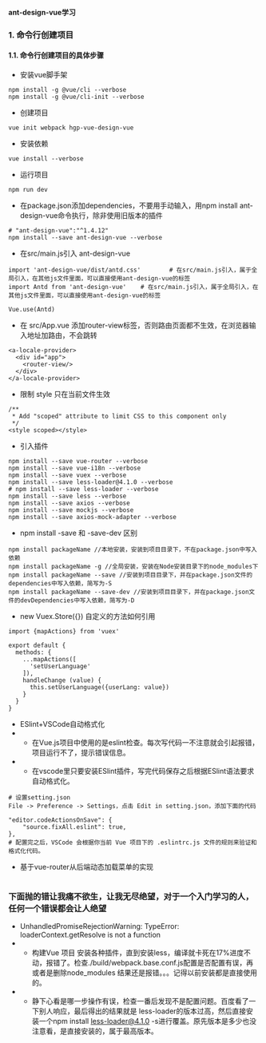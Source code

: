 #### ant-design-vue学习

### 1. 命令行创建项目

#### 1.1. 命令行创建项目的具体步骤

* 安装vue脚手架
```
npm install -g @vue/cli --verbose
npm install -g @vue/cli-init --verbose
```
* 创建项目
```
vue init webpack hgp-vue-design-vue
```
* 安装依赖
```
vue install --verbose
```
* 运行项目
```
npm run dev
```
* 在package.json添加dependencies，不要用手动输入，用npm install ant-design-vue命令执行，除非使用旧版本的插件
```
# "ant-design-vue":"^1.4.12"
npm install --save ant-design-vue --verbose
```

* 在src/main.js引入 ant-design-vue

```
import 'ant-design-vue/dist/antd.css'        # 在src/main.js引入，属于全局引入，在其他js文件里面，可以直接使用ant-design-vue的标签
import Antd from 'ant-design-vue'    # 在src/main.js引入，属于全局引入，在其他js文件里面，可以直接使用ant-design-vue的标签

Vue.use(Antd)
```

* 在 src/App.vue 添加router-view标签，否则路由页面都不生效，在浏览器输入地址加路由，不会跳转
```
<a-locale-provider>
  <div id="app">
    <router-view/>
  </div>
</a-locale-provider>
```

* 限制 style 只在当前文件生效
```
/**
 * Add "scoped" attribute to limit CSS to this component only
 */
<style scoped></style>
```

* 引入插件

```
npm install --save vue-router --verbose
npm install --save vue-i18n --verbose
npm install --save vuex --verbose
npm install --save less-loader@4.1.0 --verbose
# npm install --save less-loader --verbose
npm install --save less --verbose
npm install --save axios --verbose
npm install --save mockjs --verbose
npm install --save axios-mock-adapter --verbose

```

* npm install -save 和 -save-dev 区别
```
npm install packageName //本地安装，安装到项目目录下，不在package.json中写入依赖
npm install packageName -g //全局安装，安装在Node安装目录下的node_modules下
npm install packageName --save //安装到项目目录下，并在package.json文件的dependencies中写入依赖，简写为-S
npm install packageName --save-dev //安装到项目目录下，并在package.json文件的devDependencies中写入依赖，简写为-D
```

* new Vuex.Store({}) 自定义的方法如何引用

```
import {mapActions} from 'vuex'

export default {
  methods: {
    ...mapActions([
      'setUserLanguage'
    ]),
    handleChange (value) {
      this.setUserLanguage({userLang: value})
    }
  }
}
```


* ESlint+VSCode自动格式化
* * 在Vue.js项目中使用的是eslint检查。每次写代码一不注意就会引起报错，项目运行不了，提示错误信息。
* * 在vscode里只要安装ESlint插件，写完代码保存之后根据ESlint语法要求自动格式化。

```
# 设置setting.json
File -> Preference -> Settings，点击 Edit in setting.json，添加下面的代码

"editor.codeActionsOnSave": {
    "source.fixAll.eslint": true,
},
# 配置完之后，VSCode 会根据你当前 Vue 项目下的 .eslintrc.js 文件的规则来验证和格式化代码。
```

* 基于vue-router从后端动态加载菜单的实现

```
```

### 下面抛的错让我痛不欲生，让我无尽绝望，对于一个入门学习的人，任何一个错误都会让人绝望
* UnhandledPromiseRejectionWarning: TypeError: loaderContext.getResolve is not a function
* * 构建Vue 项目 安装各种插件，直到安装less，编译就卡死在17%进度不动，报错了。检查./build/webpack.base.conf.js配置是否配置有误，再或者是删除node_modules 结果还是报错。。。记得以前安装都是直接使用的。
* * 静下心看是哪一步操作有误，检查一番后发现不是配置问题。百度看了一下别人响应，最后得出的结果就是 less-loader的版本过高，然后直接安装一个npm install less-loader@4.1.0 -s进行覆盖。原先版本是多少也没注意看，是直接安装的，属于最高版本。

